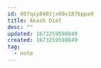 ```yaml
---
id: 007qxy8401jx00x187bppa9
title: Akash Diet
desc: ""
updated: 1673259598849
created: 1673259598849
tag:
  - note
---
```

